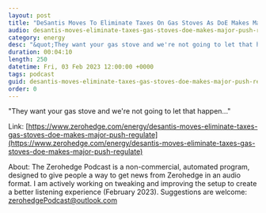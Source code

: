 ```yaml
---
layout: post
title: "DeSantis Moves To Eliminate Taxes On Gas Stoves As DoE Makes Major Push To Regulate"
audio: desantis-moves-eliminate-taxes-gas-stoves-doe-makes-major-push-regulate-2
category: energy
desc: "&quot;They want your gas stove and we're not going to let that happen...&quot;"
duration: 00:04:10
length: 250
datetime: Fri, 03 Feb 2023 12:00:00 +0000
tags: podcast
guid: desantis-moves-eliminate-taxes-gas-stoves-doe-makes-major-push-regulate-0
order: 0
---
```

&quot;They want your gas stove and we're not going to let that happen...&quot;

Link: [https://www.zerohedge.com/energy/desantis-moves-eliminate-taxes-gas-stoves-doe-makes-major-push-regulate](https://www.zerohedge.com/energy/desantis-moves-eliminate-taxes-gas-stoves-doe-makes-major-push-regulate)

About: The Zerohedge Podcast is a non-commercial, automated program, designed to give people a way to get news from Zerohedge in an audio format.  I am actively working on tweaking and improving the setup to create a better listening experience (February 2023).  Suggestions are welcome: [zerohedgePodcast@outlook.com](mailto:zerohedgePodcast@outlook.com)